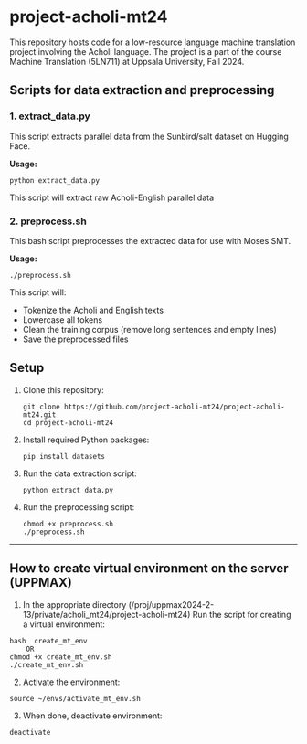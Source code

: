 # project-acholi-mt24
This repository hosts code for a low-resource language machine translation project involving the Acholi language. The project is a part of the course Machine Translation (5LN711) at Uppsala University, Fall 2024.

## Scripts for data extraction and preprocessing

### 1. extract_data.py

This script extracts parallel data from the Sunbird/salt dataset on Hugging Face.

**Usage:**
```
python extract_data.py
```

This script will extract raw Acholi-English parallel data

### 2. preprocess.sh

This bash script preprocesses the extracted data for use with Moses SMT.

**Usage:**
```
./preprocess.sh
```

This script will:
- Tokenize the Acholi and English texts
- Lowercase all tokens
- Clean the training corpus (remove long sentences and empty lines)
- Save the preprocessed files
## Setup

1. Clone this repository:
   ```
   git clone https://github.com/project-acholi-mt24/project-acholi-mt24.git
   cd project-acholi-mt24
   ```

2. Install required Python packages:
   ```
   pip install datasets
   ```

3. Run the data extraction script:
   ```
   python extract_data.py
   ```

4. Run the preprocessing script:
   ```
   chmod +x preprocess.sh
   ./preprocess.sh
   ```
______________________________________________________________________________________________
## How to create virtual environment on the server (UPPMAX)

1. In the appropriate directory (/proj/uppmax2024-2-13/private/acholi_mt24/project-acholi-mt24)
Run the script for creating a virtual environment:
```
bash  create_mt_env
	OR	
chmod +x create_mt_env.sh
./create_mt_env.sh
```

2. Activate the environment: 
```
source ~/envs/activate_mt_env.sh
```
3. When done, deactivate environment:
```
deactivate
```
